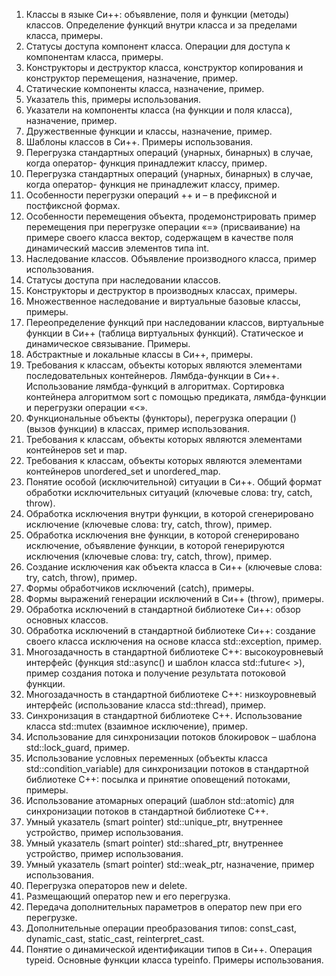 1. Классы в языке Си++: объявление, поля и функции (методы) классов. Определение
функций внутри класса и за пределами класса, примеры.
2. Статусы доступа компонент класса. Операции для доступа к компонентам класса,
примеры.
3. Конструкторы и деструктор класса, конструктор копирования и конструктор
перемещения, назначение, пример.
4. Статические компоненты класса, назначение, пример.
5. Указатель this, примеры использования.
6. Указатели на компоненты класса (на функции и поля класса), назначение, пример.
7. Дружественные функции и классы, назначение, пример.
8. Шаблоны классов в Си++. Примеры использования.
9. Перегрузка стандартных операций (унарных, бинарных) в случае, когда оператор-
функция принадлежит классу, пример.
10. Перегрузка стандартных операций (унарных, бинарных) в случае, когда оператор-
функция не принадлежит классу, пример.
11. Особенности перегрузки операций ++ и – в префиксной и постфиксной формах.
12. Особенности перемещения объекта, продемонстрировать пример перемещения при
перегрузке операции «=» (присваивание) на примере своего класса вектор,
содержащем в качестве поля динамический массив элементов типа int.
13. Наследование классов. Объявление производного класса, пример использования.
14. Статусы доступа при наследовании классов.
15. Конструкторы и деструктор в производных классах, примеры.
16. Множественное наследование и виртуальные базовые классы, примеры.
17. Переопределение функций при наследовании классов, виртуальные функции в Си++
(таблица виртуальных функций). Статическое и динамическое связывание. Примеры.
18. Абстрактные и локальные классы в Си++, примеры.
19. Требования к классам, объекты которых являются элементами последовательных
контейнеров. Лямбда-функции в Си++. Использование лямбда-функций в алгоритмах.
Сортировка контейнера алгоритмом sort с помощью предиката, лямбда-функции и
перегрузки операции «<».
20. Функциональные объекты (функторы), перегрузка операции () (вызов функции) в
классах, пример использования.
21. Требования к классам, объекты которых являются элементами контейнеров set и map.
22. Требования к классам, объекты которых являются элементами контейнеров
unordered_set и unordered_map.
23. Понятие особой (исключительной) ситуации в Си++. Общий формат обработки
исключительных ситуаций (ключевые слова: try, catch, throw).
24. Обработка исключения внутри функции, в которой сгенерировано исключение
(ключевые слова: try, catch, throw), пример.
25. Обработка исключения вне функции, в которой сгенерировано исключение,
объявление функции, в которой генерируются исключения (ключевые слова: try, catch,
throw), пример.
26. Создание исключения как объекта класса в Си++ (ключевые слова: try, catch, throw),
пример.
27. Формы обработчиков исключений (catch), примеры.
28. Формы выражений генерации исключений в Си++ (throw), примеры.
29. Обработка исключений в стандартной библиотеке Си++: обзор основных классов.
30. Обработка исключений в стандартной библиотеке Си++: создание своего класса
исключения на основе класса std::exception, пример.
31. Многозадачность в стандартной библиотеке C++: высокоуровневый интерфейс
(функция std::async() и шаблон класса std::future< >), пример создания потока и
получение результата потоковой функции.
32. Многозадачность в стандартной библиотеке C++: низкоуровневый интерфейс
(использование класса std::thread), пример.
33. Синхронизация в стандартной библиотеке C++. Использование класса std::mutex
(взаимное исключение), пример.
34. Использование для синхронизации потоков блокировок – шаблона std::lock_guard,
пример.
35. Использование условных переменных (объекты класса std::condition_variable) для
синхронизации потоков в стандартной библиотеке C++: посылка и принятие
оповещений потоками, примеры.
36. Использование атомарных операций (шаблон std::atomic) для синхронизации потоков в
стандартной библиотеке C++.
37. Умный указатель (smart pointer) std::unique_ptr, внутреннее устройство, пример
использования.
38. Умный указатель (smart pointer) std::shared_ptr, внутреннее устройство, пример
использования.
39. Умный указатель (smart pointer) std::weak_ptr, назначение, пример использования.
40. Перегрузка операторов new и delete.
41. Размещающий оператор new и его перегрузка.
42. Передача дополнительных параметров в оператор new при его перегрузке.
43. Дополнительные операции преобразования типов: const_cast, dynamic_cast, static_cast,
reinterpret_cast.
44. Понятие о динамической идентификации типов в Си++. Операция typeid. Основные
функции класса typeinfo. Примеры использования.
